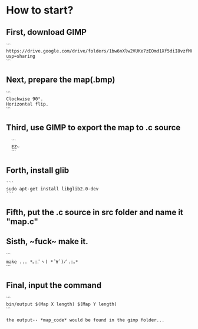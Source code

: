 # How to start?

  ##  First, download GIMP

    ˋˋˋ
    https://drive.google.com/drive/folders/1bw6nXlw2VUKe7zEOmd1Xf5diI8vzfM0H?usp=sharing
    ˋˋˋ

  ##  Next, prepare the map(.bmp)

    ˋˋˋ
    Clockwise 90°.
    Horizontal flip.
    ˋˋˋ




  ##  Third, use GIMP to export the map to .c source

      ˋˋˋ
      EZ~
      ˋˋˋ

  ##  Forth, install glib

    ```
    sudo apt-get install libglib2.0-dev
    ```

  ##  Fifth, put the .c source in src folder and name it "map.c"

  ##  Sisth, ~fuck~ make it.

    ˋˋˋ
    make ... *｡:.ﾟヽ( *´∀`)ﾉﾟ.:｡*
    ˋˋˋ

  ##  Final, input the command

    ˋˋˋ
    bin/output $(Map X length) $(Map Y length)
    ˋˋˋ

    the output-- *map_code* would be found in the gimp folder... 

